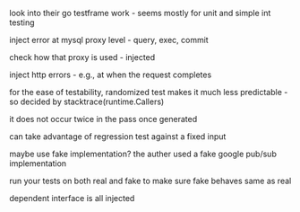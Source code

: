 look into their go testframe work - seems mostly for unit and simple int testing

inject error at mysql proxy level - query, exec, commit

check how that proxy is used - injected 

inject http errors - e.g., at when the request completes

for the ease of testability, randomized test makes it much less predictable - so decided by stacktrace(runtime.Callers)

it does not occur twice in the pass once generated

can take advantage of regression test against a fixed input

maybe use fake implementation? the auther used a fake google pub/sub implementation

run your tests on both real and fake to make sure fake behaves same as real

dependent interface is all injected





